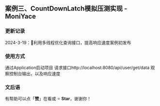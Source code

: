 ## 案例三、CountDownLatch模拟压测实现 - MoniYace

### 更新记录
2024-3-19：📖利用多线程优化查询接口，提高响应速度案例初发布

### 使用方式
通过Application启动项目
请求接口http://localhost:8080/api/user/get/data
观察控制台输出，以及响应速度

### 文后语

有帮助可以点「**赞**」在看或 :star: **Star**，谢谢你！
